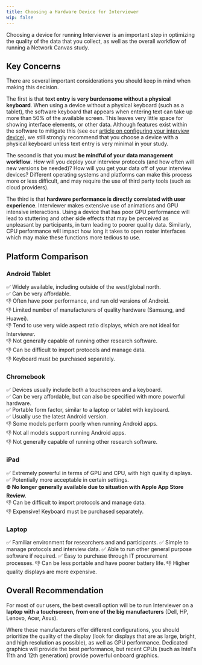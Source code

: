 ```yaml
---
title: Choosing a Hardware Device for Interviewer
wip: false
---
```

Choosing a device for running Interviewer is an important step in optimizing the quality of the data that you collect, as well as the overall workflow of running a Network Canvas study.

## Key Concerns

There are several important considerations you should keep in mind when making this decision.

The first is that **text entry is very burdensome without a physical keyboard**. When using a device without a physical keyboard (such as a tablet), the software keyboard that appears when entering text can take up more than 50% of the available screen. This leaves very little space for showing interface elements, or other data. Although features exist within the software to mitigate this (see our [article on configuring your interview device](https://documentation.networkcanvas.com/how-to/configuring-devices/)), we still strongly recommend that you choose a device with a physical keyboard unless text entry is very minimal in your study.

The second is that you must **be mindful of your data management workflow**. How will you deploy your interview protocols (and how often will new versions be needed)? How will you get your data off of your interview devices? Different operating systems and platforms can make this process more or less difficult, and may require the use of third party tools (such as cloud providers).

The third is that **hardware performance is directly correlated with user experience**. Interviewer makes extensive use of animations and GPU intensive interactions. Using a device that has poor GPU performance will lead to stuttering and other side effects that may be perceived as unpleasant by participants, in turn leading to poorer quality data. Similarly, CPU performance will impact how long it takes to open roster interfaces which may make these functions more tedious to use.

## Platform Comparison

### Android Tablet

✅ Widely available, including outside of the west/global north.  
✅ Can be very affordable.  
👎 Often have poor performance, and run old versions of Android.  
👎 Limited number of manufacturers of quality hardware (Samsung, and Huawei).  
👎 Tend to use very wide aspect ratio displays, which are not ideal for Interviewer.  
👎 Not generally capable of running other research software.  
👎 Can be difficult to import protocols and manage data.  
👎 Keyboard must be purchased separately.  

### Chromebook

✅ Devices usually include both a touchscreen and a keyboard.  
✅ Can be very affordable, but can also be specified with more powerful hardware.  
✅ Portable form factor, similar to a laptop or tablet with keyboard.  
✅ Usually use the latest Android version.  
👎 Some models perform poorly when running Android apps.  
👎 Not all models support running Android apps.  
👎 Not generally capable of running other research software.  

### iPad

✅ Extremely powerful in terms of GPU and CPU, with high quality displays.  
✅ Potentially more acceptable in certain settings.  
⛔️ **No longer generally available due to situation with Apple App Store Review.**  
👎 Can be difficult to import protocols and manage data.  
👎 Expensive! Keyboard must be purchased separately.  

### Laptop

✅ Familiar environment for researchers and and participants.
✅ Simple to manage protocols and interview data.
✅ Able to run other general purpose software if required.
✅ Easy to purchase through IT procurement processes.
👎 Can be less portable and have poorer battery life.
👎 Higher quality displays are more expensive.

## Overall Recommendation

For most of our users, the best overall option will be to run Interviewer on a **laptop with a touchscreen, from one of the big manufacturers** (Dell, HP, Lenovo, Acer, Asus).

Where these manufacturers offer different configurations, you should prioritize the quality of the display (look for displays that are as large, bright, and high resolution as possible), as well as GPU performance. Dedicated graphics will provide the best performance, but recent CPUs (such as Intel's 11th and 12th generation) provide powerful onboard graphics.